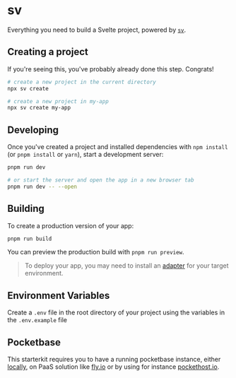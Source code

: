 # sv

Everything you need to build a Svelte project, powered by [`sv`](https://github.com/sveltejs/cli).

## Creating a project

If you're seeing this, you've probably already done this step. Congrats!

```bash
# create a new project in the current directory
npx sv create

# create a new project in my-app
npx sv create my-app
```

## Developing

Once you've created a project and installed dependencies with `npm install` (or `pnpm install` or `yarn`), start a development server:

```bash
pnpm run dev

# or start the server and open the app in a new browser tab
pnpm run dev -- --open
```

## Building

To create a production version of your app:

```bash
pnpm run build
```

You can preview the production build with `pnpm run preview`.

> To deploy your app, you may need to install an [adapter](https://svelte.dev/docs/kit/adapters) for your target environment.

## Environment Variables

Create a `.env` file in the root directory of your project using the variables in the `.env.example` file


## Pocketbase
This starterkit requires you to have a running pocketbase instance, either [locally](https://pocketbase.io/docs/), on PaaS solution like [fly.io](https://github.com/pocketbase/pocketbase/discussions/537) or by using for instance [pockethost.io](https://pockethost.io/).